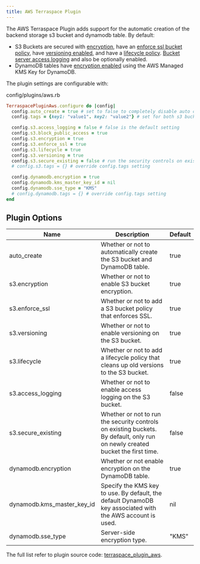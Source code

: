 ```yaml
---
title: AWS Terraspace Plugin
---
```


The AWS Terraspace Plugin adds support for the automatic creation of the backend storage s3 bucket and dynamodb table. By default:

* S3 Buckets are secured with [encryption](https://docs.aws.amazon.com/AmazonS3/latest/dev/bucket-encryption.html), have an [enforce ssl bucket policy](https://aws.amazon.com/premiumsupport/knowledge-center/s3-bucket-policy-for-config-rule/), have [versioning enabled](https://docs.aws.amazon.com/AmazonS3/latest/dev/Versioning.html), and have a [lifecycle policy](https://docs.aws.amazon.com/AmazonS3/latest/user-guide/create-lifecycle.html). [Bucket server access logging](https://docs.aws.amazon.com/AmazonS3/latest/dev/ServerLogs.html) and also be optionally enabled.
* DynamoDB tables have [encryption enabled](https://docs.aws.amazon.com/amazondynamodb/latest/developerguide/EncryptionAtRest.html) using the AWS Managed KMS Key for DynamoDB.

The plugin settings are configurable with:

config/plugins/aws.rb

```ruby
TerraspacePluginAws.configure do |config|
  config.auto_create = true # set to false to completely disable auto creation
  config.tags = {key1: "value1". key2: "value2"} # set for both s3 bucket and dynamodb table

  config.s3.access_logging = false # false is the default setting
  config.s3.block_public_access = true
  config.s3.encryption = true
  config.s3.enforce_ssl = true
  config.s3.lifecycle = true
  config.s3.versioning = true
  config.s3.secure_existing = false # run the security controls on existing buckets. by default, only run on newly created bucket the first time
  # config.s3.tags = {} # override config.tags setting

  config.dynamodb.encryption = true
  config.dynamodb.kms_master_key_id = nil
  config.dynamodb.sse_type = "KMS"
  # config.dynamodb.tags = {} # override config.tags setting
end
```

## Plugin Options

Name | Description | Default
---|---|---
auto_create | Whether or not to automatically create the S3 bucket and DynamoDB table. | true
s3.encryption | Whether or not to enable S3 bucket encryption. |  true
s3.enforce_ssl | Whether or not to add a S3 bucket policy that enforces SSL. |  true
s3.versioning | Whether or not to enable versioning on the S3 bucket. |  true
s3.lifecycle | Whether or not to add a lifecycle policy that cleans up old versions to the S3 bucket. |  true
s3.access_logging | Whether or not to enable access logging on the S3 bucket.  |  false
s3.secure_existing | Whether or not to run the security controls on existing buckets. By default, only run on newly created bucket the first time. | false
dynamodb.encryption | Whether or not enable encryption on the DynamoDB table. |  true
dynamodb.kms_master_key_id | Specify the KMS key to use. By default, the default DynamoDB key associated with the AWS account is used. |  nil
dynamodb.sse_type | Server-side encryption type. |  "KMS"

The full list refer to plugin source code: [terraspace_plugin_aws](https://github.com/boltops-tools/terraspace_plugin_aws/blob/master/lib/terraspace_plugin_aws/interfaces/config.rb).
